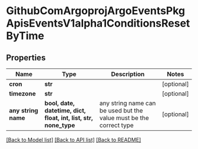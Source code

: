 # GithubComArgoprojArgoEventsPkgApisEventsV1alpha1ConditionsResetByTime


## Properties
Name | Type | Description | Notes
------------ | ------------- | ------------- | -------------
**cron** | **str** |  | [optional] 
**timezone** | **str** |  | [optional] 
**any string name** | **bool, date, datetime, dict, float, int, list, str, none_type** | any string name can be used but the value must be the correct type | [optional]

[[Back to Model list]](../README.md#documentation-for-models) [[Back to API list]](../README.md#documentation-for-api-endpoints) [[Back to README]](../README.md)


